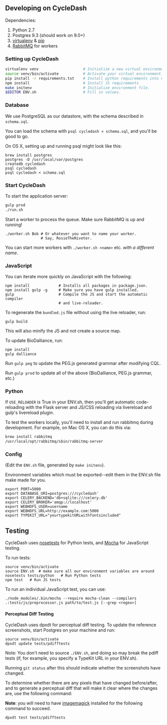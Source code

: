 ## Developing on CycleDash

Dependencies:

1. Python 2.7
2. Postgres 9.3 (should work on 9.0+)
3. [virtualenv](http://virtualenv.readthedocs.org/en/latest/) &
   [pip](https://pip.pypa.io/en/latest/quickstart.html)
4. [RabbitMQ](http://www.rabbitmq.com/) for workers


### Setting up CycleDash

```bash
virtualenv venv                    # Initialize a new virtual environment.
source venv/bin/activate           # Activate your virtual environment.
pip install -r requirements.txt    # Install python requirements into virtualenv
npm install                        # Install JS requirements
make initenv                       # Initialize environment file.
$EDITOR ENV.sh                     # Fill in values.
```


### Database

We use PostgreSQL as our datastore, with the schema described in `schema.sql`.

You can load the schema with `psql cycledash < schema.sql`, and you'll be good
to go.

On OS X, setting up and running psql might look like this:

```
brew install postgres
postgres -D /usr/local/var/postgres
createdb cycledash
psql cycledash
psql cycledash < schema.sql
```


### Start CycleDash

To start the application server:

```bash
gulp prod
./run.sh
```

Start a worker to process the queue. Make sure RabbitMQ is up and running!

```
./worker.sh Bob # Or whatever you want to name your worker.
                # Say, RosieTheRiveter.
```

You can start more workers with `./worker.sh <name>` etc. *with a different
name*.


### JavaScript

You can iterate more quickly on JavaScript with the following:

```
npm install             # Installs all packages in package.json.
npm install gulp -g     # Make sure you have gulp installed.
gulp                    # Compile the JS and start the automatic compiler
                        # and live-reloader.
```

To regenerate the `bundled.js` file without using the live reloader, run:

```
gulp build
```

This will also minify the JS and not create a source map.

To update BioDalliance, run:

```
npm install
gulp dalliance
```

Run `gulp peg` to update the PEG.js generated grammar after modifying CQL.

Run `gulp prod` to update all of the above (BioDalliance, PEG.js grammar, etc.)


### Python

If `USE_RELOADER` is True in your ENV.sh, then you'll get automatic
code-reloading with the Flask server and JS/CSS reloading via livereload and
gulp's livereload plugin.

To test the workers locally, you'll need to install and run rabbitmq during
development. For example, on Mac OS X, you can do this via:

```bash
brew install rabbitmq
/usr/local/opt/rabbitmq/sbin/rabbitmq-server
```

### Config

(Edit the `ENV.sh` file, generated by `make initenv`).

Environment variables which must be exported--edit them in the ENV.sh file make
made for you.

```
export PORT=5000
export DATABASE_URI=postgres:///cycledash'
export CELERY_BACKEND='db+sqlite:///celery.db'
export CELERY_BROKER='amqp://localhost'
export WEBHDFS_USER=username
export WEBHDFS_URL=http://example.com:5000
export TYPEKIT_URL="yourtypekitURLwithfontsincluded"
```


## Testing

CycleDash uses [nosetests](https://nose.readthedocs.org/en/latest/) for Python tests, and [Mocha](http://mochajs.org/) for JavaScript testing.

To run tests:

```
source venv/bin/activate
source ENV.sh  # make sure all our environment variables are around
nosetests tests/python   # Run Python tests
npm test   # Run JS tests
```

To run an individual JavaScript test, you can use:

```
./node_modules/.bin/mocha --require mocha-clean --compilers .:tests/js/preprocessor.js path/to/test.js [--grep <regex>]
```

#### Perceptual Diff Testing

CycleDash uses dpxdt for perceptual diff testing. To update the reference
screenshots, start Postgres on your machine and run:

```
source venv/bin/activate
dpxdt update tests/pdifftests
```

Note: You don't need to source `./ENV.sh`, and doing so may break the pdiff
tests (if, for example, you specify a TypeKit URL in your ENV.sh).

Running `git status` after this should indicate whether the screenshots have changed.

To determine whether there are any pixels that have changed before/after, and to
generate a perceptual diff that will make it clear where the changes are, use
the following command:

**Note**: you will need to have [imagemagick](http://www.imagemagick.org/) installed for the following command to
succeed.

```
dpxdt test tests/pdifftests
```
